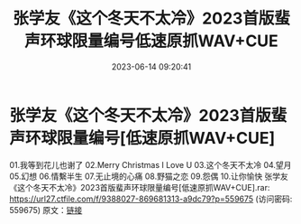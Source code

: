 ﻿---
title: 张学友《这个冬天不太冷》2023首版蜚声环球限量编号低速原抓WAV+CUE
date: 2023-06-14 09:20:41
categories: WAV车载音乐、镜像
tags: 华语中文
---
# 张学友《这个冬天不太冷》2023首版蜚声环球限量编号[低速原抓WAV+CUE]

01.我等到花儿也谢了
02.Merry Christmas I Love U
03.这个冬天不太冷
04.望月
05.幻想
06.情繫半生
07.无止境的心痛
08.野猫之恋
09.怨偶
10.让你愉快
张学友《这个冬天不太冷》2023首版蜚声环球限量编号[低速原抓WAV+CUE].rar: https://url27.ctfile.com/f/9388027-869681313-a9dc79?p=559675
(访问密码: 559675)
原文：[链接](https://blog.sina.com.cn/s/blog_1647c7e76010312bw.html)